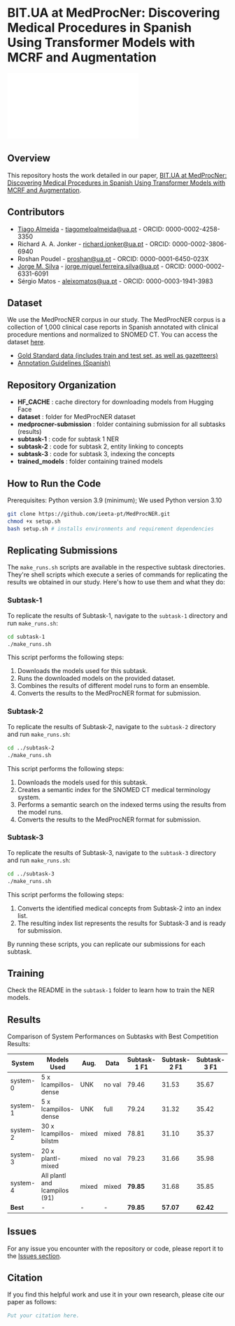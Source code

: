 # BIT.UA at MedProcNer: Discovering Medical Procedures in Spanish Using Transformer Models with MCRF and Augmentation

![Main Image](figures/NER_main.pdf)

## Overview
This repository hosts the work detailed in our paper, [BIT.UA at MedProcNer: Discovering Medical Procedures in Spanish Using Transformer Models with MCRF and Augmentation](link_to_the_paper).

## Contributors
- [Tiago Almeida](https://t-almeida.github.io/online-cv/) - tiagomeloalmeida@ua.pt - ORCID: 0000-0002-4258-3350
- Richard A. A. Jonker - richard.jonker@ua.pt - ORCID: 0000-0002-3806-6940
- Roshan Poudel - proshan@ua.pt - ORCID: 0000-0001-6450-023X
- [Jorge M. Silva](https://jorgeMFS.com/) - jorge.miguel.ferreira.silva@ua.pt - ORCID: 0000-0002-6331-6091
- Sérgio Matos - aleixomatos@ua.pt - ORCID: 0000-0003-1941-3983

## Dataset
We use the MedProcNER corpus in our study. The MedProcNER corpus is a collection of 1,000 clinical case reports in Spanish annotated with clinical procedure mentions and normalized to SNOMED CT. You can access the dataset [here](https://temu.bsc.es/medprocner/corpus-description/).

- [Gold Standard data (includes train and test set, as well as gazetteers)](https://doi.org/10.5281/zenodo.7817745)
- [Annotation Guidelines (Spanish)](https://doi.org/10.5281/zenodo.7817666)

## Repository Organization
- **HF_CACHE** : cache directory for downloading models from Hugging Face
- **dataset** : folder for MedProcNER dataset
- **medprocner-submission** : folder containing submission for all subtasks (results)
- **subtask-1** : code for subtask 1 NER 
- **subtask-2** : code for subtask 2, entity linking to concepts
- **subtask-3** : code for subtask 3, indexing the concepts
- **trained_models** : folder containing trained models

## How to Run the Code
Prerequisites: Python version 3.9 (minimum); We used Python version 3.10

```bash
git clone https://github.com/ieeta-pt/MedProcNER.git
chmod +x setup.sh 
bash setup.sh # installs environments and requirement dependencies
```

## Replicating Submissions

The `make_runs.sh` scripts are available in the respective subtask directories. They're shell scripts which execute a series of commands for replicating the results we obtained in our study. Here's how to use them and what they do:

### Subtask-1
To replicate the results of Subtask-1, navigate to the `subtask-1` directory and run `make_runs.sh`:

```bash
cd subtask-1
./make_runs.sh
```

This script performs the following steps:
1. Downloads the models used for this subtask.
2. Runs the downloaded models on the provided dataset.
3. Combines the results of different model runs to form an ensemble.
4. Converts the results to the MedProcNER format for submission.

### Subtask-2
To replicate the results of Subtask-2, navigate to the `subtask-2` directory and run `make_runs.sh`:

```bash
cd ../subtask-2
./make_runs.sh
```

This script performs the following steps:
1. Downloads the models used for this subtask.
2. Creates a semantic index for the SNOMED CT medical terminology system.
3. Performs a semantic search on the indexed terms using the results from the model runs.
4. Converts the results to the MedProcNER format for submission.

### Subtask-3
To replicate the results of Subtask-3, navigate to the `subtask-3` directory and run `make_runs.sh`:

```bash
cd ../subtask-3
./make_runs.sh
```

This script performs the following steps:
1. Converts the identified medical concepts from Subtask-2 into an index list.
2. The resulting index list represents the results for Subtask-3 and is ready for submission.

By running these scripts, you can replicate our submissions for each subtask.

## Training
Check the README in the `subtask-1` folder to learn how to train the NER models.

## Results

Comparison of System Performances on Subtasks with Best Competition Results:

| **System** | **Models Used** | **Aug.** | **Data** | **Subtask-1 F1** | **Subtask-2 F1** | **Subtask-3 F1** |
| --- | --- | --- | --- | --- | --- | --- |
| system-0 | 5 x lcampillos-dense | UNK | no val | 79.46 | 31.53 | 35.67 |
| system-1 | 5 x lcampillos-dense | UNK | full | 79.24 | 31.32 | 35.42 |
| system-2 | 30 x lcampillos-bilstm | mixed | mixed | 78.81 | 31.10 | 35.37 |
| system-3 | 20 x plantl-mixed | mixed | no val | 79.23 | 31.66 | 35.98 |
| system-4 | All plantl and lcampilos (91) | mixed | mixed | **79.85** | 31.68 | 35.85 |
| **Best** | - | - | - | **79.85** | **57.07** | **62.42** |

## Issues
For any issue you encounter with the repository or code, please report it to the [Issues section](https://github.com/ieeta-pt/MedProcNER/issues).

## Citation
If you find this helpful work and use it in your own research, please cite our paper as follows:

```bibtex
Put your citation here. 
```
